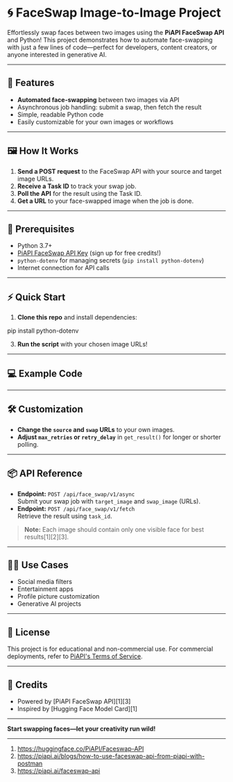# 🌀 FaceSwap Image-to-Image Project

Effortlessly swap faces between two images using the **PiAPI FaceSwap API** and Python! This project demonstrates how to automate face-swapping with just a few lines of code—perfect for developers, content creators, or anyone interested in generative AI.

---

## 🚀 Features

- **Automated face-swapping** between two images via API
- Asynchronous job handling: submit a swap, then fetch the result
- Simple, readable Python code
- Easily customizable for your own images or workflows

---

## 🖼️ How It Works

1. **Send a POST request** to the FaceSwap API with your source and target image URLs.
2. **Receive a Task ID** to track your swap job.
3. **Poll the API** for the result using the Task ID.
4. **Get a URL** to your face-swapped image when the job is done.

---

## 📝 Prerequisites

- Python 3.7+
- [PiAPI FaceSwap API Key](https://piapi.ai/) (sign up for free credits!)
- `python-dotenv` for managing secrets (`pip install python-dotenv`)
- Internet connection for API calls

---

## ⚡ Quick Start

1. **Clone this repo** and install dependencies:

pip install python-dotenv


3. **Run the script** with your chosen image URLs!

---

## 💻 Example Code


---

## 🛠️ Customization

- **Change the `source` and `swap` URLs** to your own images.
- **Adjust `max_retries` or `retry_delay`** in `get_result()` for longer or shorter polling.

---

## 📦 API Reference

- **Endpoint:** `POST /api/face_swap/v1/async`  
  Submit your swap job with `target_image` and `swap_image` (URLs).
- **Endpoint:** `POST /api/face_swap/v1/fetch`  
  Retrieve the result using `task_id`.

> **Note:** Each image should contain only one visible face for best results[1][2][3].

---

## 🧑‍💻 Use Cases

- Social media filters
- Entertainment apps
- Profile picture customization
- Generative AI projects

---

## 📄 License

This project is for educational and non-commercial use. For commercial deployments, refer to [PiAPI's Terms of Service](https://piapi.ai/).

---

## 🙌 Credits

- Powered by [PiAPI FaceSwap API][1][3]
- Inspired by [Hugging Face Model Card][1]

---

**Start swapping faces—let your creativity run wild!**

---
1. https://huggingface.co/PiAPI/Faceswap-API
2. https://piapi.ai/blogs/how-to-use-faceswap-api-from-piapi-with-postman
3. https://piapi.ai/faceswap-api
